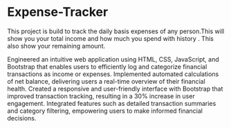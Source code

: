 # Expense-Tracker
This project is build to track the daily basis expenses of any person.This will show you your total income and how much you spend with history . This also show your remaining amount.

Engineered an intuitive web application using HTML, CSS, JavaScript, and Bootstrap that enables users to efficiently log and categorize financial transactions as income or expenses.
Implemented automated calculations of net balance, delivering users a real-time overview of their financial health.
Created a responsive and user-friendly interface with Bootstrap that improved transaction tracking, resulting in a 30% increase in user engagement.
Integrated features such as detailed transaction summaries and category filtering, empowering users to make informed financial decisions.

